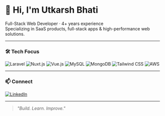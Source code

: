 # 👋 Hi, I'm Utkarsh Bhati

Full-Stack Web Developer · 4+ years experience  
Specializing in SaaS products, full-stack apps & high-performance web solutions.

---

### 🛠 Tech Focus

![Laravel](https://img.shields.io/badge/Laravel-F55247?style=flat&logo=laravel&logoColor=white)
![Nuxt.js](https://img.shields.io/badge/Nuxt.js-00DC82?style=flat&logo=nuxt.js&logoColor=white)
![Vue.js](https://img.shields.io/badge/Vue.js-42b883?style=flat&logo=vue.js&logoColor=white)
![MySQL](https://img.shields.io/badge/MySQL-00758F?style=flat&logo=mysql&logoColor=white)
![MongoDB](https://img.shields.io/badge/MongoDB-47A248?style=flat&logo=mongodb&logoColor=white)
![Tailwind CSS](https://img.shields.io/badge/TailwindCSS-38B2AC?style=flat&logo=tailwind-css&logoColor=white)
![AWS](https://img.shields.io/badge/AWS-FF9900?style=flat&logo=amazon-aws&logoColor=white)

---

### 📫 Connect

[![LinkedIn](https://img.shields.io/badge/LinkedIn-Utkarsh%20Bhati-0077B5?style=flat&logo=linkedin&logoColor=white)](https://www.linkedin.com/in/utkarshbhati13)

---

> *"Build. Learn. Improve."*
